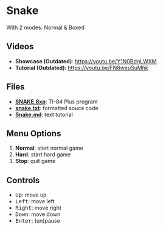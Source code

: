 # Snake

With 2 modes: Normal & Boxed

## Videos

- **Showcase (Outdated)**: https://youtu.be/Y1N0BdgLWXM
- **Tutorial (Outdated)**: https://youtu.be/FN8weuSuMhk

## Files

- [**SNAKE.8xp**](SNAKE.8xp): TI-84 Plus program
- [**snake.txt**](snake.txt): formatted souce code
- [**Snake.md**](Snake.md): text tutorial

## Menu Options

1. **Normal**: start normal game
2. **Hard**: start hard game
3. **Stop**: quit game

## Controls

- <kbd>Up</kbd>: move up
- <kbd>Left</kbd>: move left
- <kbd>Right</kbd>: move right
- <kbd>Down</kbd>: move down
- <kbd>Enter</kbd>: (un)pause